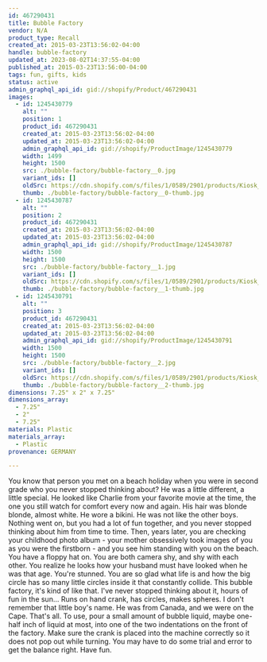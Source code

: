 ```yaml
---
id: 467290431
title: Bubble Factory
vendor: N/A
product_type: Recall
created_at: 2015-03-23T13:56:02-04:00
handle: bubble-factory
updated_at: 2023-08-02T14:37:55-04:00
published_at: 2015-03-23T13:56:00-04:00
tags: fun, gifts, kids
status: active
admin_graphql_api_id: gid://shopify/Product/467290431
images:
  - id: 1245430779
    alt: ""
    position: 1
    product_id: 467290431
    created_at: 2015-03-23T13:56:02-04:00
    updated_at: 2015-03-23T13:56:02-04:00
    admin_graphql_api_id: gid://shopify/ProductImage/1245430779
    width: 1499
    height: 1500
    src: ./bubble-factory/bubble-factory__0.jpg
    variant_ids: []
    oldSrc: https://cdn.shopify.com/s/files/1/0589/2901/products/Kiosk_2014_09_336.jpeg?v=1427133362
    thumb: ./bubble-factory/bubble-factory__0-thumb.jpg
  - id: 1245430787
    alt: ""
    position: 2
    product_id: 467290431
    created_at: 2015-03-23T13:56:02-04:00
    updated_at: 2015-03-23T13:56:02-04:00
    admin_graphql_api_id: gid://shopify/ProductImage/1245430787
    width: 1500
    height: 1500
    src: ./bubble-factory/bubble-factory__1.jpg
    variant_ids: []
    oldSrc: https://cdn.shopify.com/s/files/1/0589/2901/products/Kiosk_2014_09_310.jpeg?v=1427133362
    thumb: ./bubble-factory/bubble-factory__1-thumb.jpg
  - id: 1245430791
    alt: ""
    position: 3
    product_id: 467290431
    created_at: 2015-03-23T13:56:02-04:00
    updated_at: 2015-03-23T13:56:02-04:00
    admin_graphql_api_id: gid://shopify/ProductImage/1245430791
    width: 1500
    height: 1500
    src: ./bubble-factory/bubble-factory__2.jpg
    variant_ids: []
    oldSrc: https://cdn.shopify.com/s/files/1/0589/2901/products/Kiosk_2014_09_285.jpeg?v=1427133362
    thumb: ./bubble-factory/bubble-factory__2-thumb.jpg
dimensions: 7.25" x 2" x 7.25"
dimensions_array:
  - 7.25"
  - 2"
  - 7.25"
materials: Plastic
materials_array:
  - Plastic
provenance: GERMANY

---
```


You know that person you met on a beach holiday when you were in second grade who you never stopped thinking about? He was a little different, a little special. He looked like Charlie from your favorite movie at the time, the one you still watch for comfort every now and again. His hair was blonde blonde, almost white. He wore a bikini. He was not like the other boys. Nothing went on, but you had a lot of fun together, and you never stopped thinking about him from time to time. Then, years later, you are checking your childhood photo album - your mother obsessively took images of you as you were the firstborn - and you see him standing with you on the beach. You have a floppy hat on. You are both camera shy, and shy with each other. You realize he looks how your husband must have looked when he was that age. You're stunned. You are so glad what life is and how the big circle has so many little circles inside it that constantly collide. This bubble factory, it's kind of like that. I've never stopped thinking about it, hours of fun in the sun... Runs on hand crank, has circles, makes spheres. I don't remember that little boy's name. He was from Canada, and we were on the Cape. That's all. To use, pour a small amount of bubble liquid, maybe one-half inch of liquid at most, into one of the two indentations on the front of the factory. Make sure the crank is placed into the machine correctly so it does not pop out while turning. You may have to do some trial and error to get the balance right. Have fun.